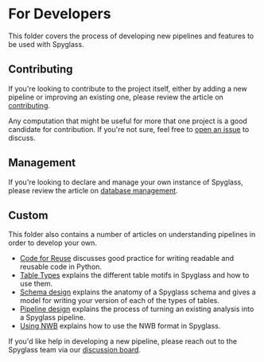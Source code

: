 # For Developers

This folder covers the process of developing new pipelines and features to be
used with Spyglass.

## Contributing

If you're looking to contribute to the project itself, either by adding a new
pipeline or improving an existing one, please review the article on
[contributing](./Contribute.md).

Any computation that might be useful for more that one project is a good
candidate for contribution. If you're not sure, feel free to
[open an issue](https://github.com/LorenFrankLab/spyglass/issues/new) to
discuss.

## Management

If you're looking to declare and manage your own instance of Spyglass, please
review the article on [database management](./Management.md).

## Custom

This folder also contains a number of articles on understanding pipelines in
order to develop your own.

- [Code for Reuse](./Reuse.md) discusses good practice for writing readable and
    reusable code in Python.
- [Table Types](./TableTypes.md) explains the different table motifs in Spyglass
    and how to use them.
- [Schema design](./Schema.md) explains the anatomy of a Spyglass schema and
    gives a model for writing your version of each of the types of tables.
- [Pipeline design](./CustomPipelines.md) explains the process of turning an
    existing analysis into a Spyglass pipeline.
- [Using NWB](./UsingNWB.md) explains how to use the NWB format in Spyglass.

If you'd like help in developing a new pipeline, please reach out to the
Spyglass team via our
[discussion board](https://github.com/LorenFrankLab/spyglass/discussions).
